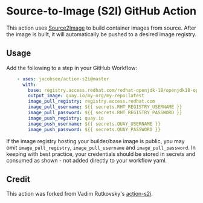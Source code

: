 # Source-to-Image (S2I) GitHub Action

This action uses [Source2Image](https://github.com/openshift/source-to-image) to build container
images from source. After the image is built, it will automatically be pushed to a desired
image registry.

## Usage

Add the following to a step in your GitHub Workflow:

```yaml
    - uses: jacobsee/action-s2i@master
      with:
        base: registry.access.redhat.com/redhat-openjdk-18/openjdk18-openshift
        output_image: quay.io/my-org/my-repo:latest
        image_pull_registry: registry.access.redhat.com
        image_pull_username: ${{ secrets.RHT_REGISTRY_USERNAME }}
        image_pull_password: ${{ secrets.RHT_REGISTRY_PASSWORD }}
        image_push_registry: quay.io
        image_push_username: ${{ secrets.QUAY_USERNAME }}
        image_push_password: ${{ secrets.QUAY_PASSWORD }}
```

If the image registry hosting your builder/base image is public, you may omit `image_pull_registry`,
`image_pull_username` and `image_pull_password`. In keeping with best practice, your credentials
should be stored in secrets and consumed as shown - not added directly to your workflow yaml.

## Credit

This action was forked from Vadim Rutkovsky's [action-s2i](https://github.com/vrutkovs/action-s2i).
